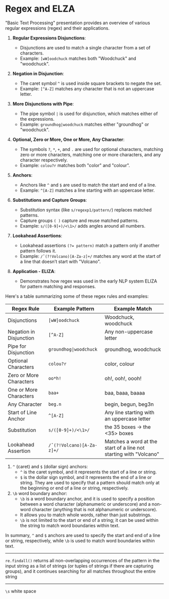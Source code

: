 # Regex and ELZA

"Basic Text Processing" presentation provides an overview of various regular expressions (regex) and their applications.

1. **Regular Expressions Disjunctions**: 
   - Disjunctions are used to match a single character from a set of characters.
   - Example: `[wW]oodchuck` matches both "Woodchuck" and "woodchuck".

2. **Negation in Disjunction**: 
   - The caret symbol `^` is used inside square brackets to negate the set.
   - Example: `[^A-Z]` matches any character that is not an uppercase letter.

3. **More Disjunctions with Pipe**: 
   - The pipe symbol `|` is used for disjunction, which matches either of the expressions.
   - Example: `groundhog|woodchuck` matches either "groundhog" or "woodchuck".

4. **Optional, Zero or More, One or More, Any Character**: 
   - The symbols `?`, `*`, `+`, and `.` are used for optional characters, matching zero or more characters, matching one or more characters, and any character respectively.
   - Example: `colou?r` matches both "color" and "colour".

5. **Anchors**: 
   - Anchors like `^` and `$` are used to match the start and end of a line.
   - Example: `^[A-Z]` matches a line starting with an uppercase letter.

6. **Substitutions and Capture Groups**: 
   - Substitution syntax (like `s/regexp1/pattern/`) replaces matched patterns.
   - Capture groups `( )` capture and reuse matched patterns.
   - Example: `s/([0-9]+)/<\1>/` adds angles around all numbers.

7. **Lookahead Assertions**: 
   - Lookahead assertions `(?= pattern)` match a pattern only if another pattern follows it.
   - Example: `/ˆ(?!Volcano)[A-Za-z]+/` matches any word at the start of a line that doesn’t start with "Volcano".

8. **Application - ELIZA**: 
   - Demonstrates how regex was used in the early NLP system ELIZA for pattern matching and responses.

Here's a table summarizing some of these regex rules and examples:

| Regex Rule              | Example Pattern       | Example Match         |
|-------------------------|-----------------------|-----------------------|
| Disjunctions            | `[wW]oodchuck`        | Woodchuck, woodchuck  |
| Negation in Disjunction | `[^A-Z]`              | Any non-uppercase letter |
| Pipe for Disjunction    | `groundhog\|woodchuck`| groundhog, woodchuck  |
| Optional Characters     | `colou?r`             | color, colour         |
| Zero or More Characters | `oo*h!`               | oh!, ooh!, oooh!      |
| One or More Characters  | `baa+`                | baa, baaa, baaaa      |
| Any Character           | `beg.n`               | begin, begun, beg3n   |
| Start of Line Anchor    | `^[A-Z]`              | Any line starting with an uppercase letter |
| Substitution            | `s/([0-9]+)/<\1>/`    | the 35 boxes → the <35> boxes |
| Lookahead Assertion     | `/ˆ(?!Volcano)[A-Za-z]+/` | Matches a word at the start of a line not starting with "Volcano" |


1. `^` (caret) and `$` (dollar sign) anchors:
    - `^` is the caret symbol, and it represents the start of a line or string.
    - `$` is the dollar sign symbol, and it represents the end of a line or string.
    They are used to specify that a pattern should match only at the beginning or end of a line or string, respectively.
2. `\b` word boundary anchor:
    - `\b` is a word boundary anchor, and it is used to specify a position between a word character (alphanumeric or underscore) and a non-word character (anything that is not alphanumeric or underscore).
    - It allows you to match whole words, rather than just substrings.
    - `\b` is not limited to the start or end of a string; it can be used within the string to match word boundaries within text.


In summary, `^` and `$` anchors are used to specify the start and end of a line or string, respectively, while `\b` is used to match word boundaries within text.

----

`re.findall()` returns all non-overlapping occurrences of the pattern 
in the input string as a list of strings (or tuples of strings if there are 
capturing groups), and it continues searching for all matches throughout the entire string

----

`\s` white space